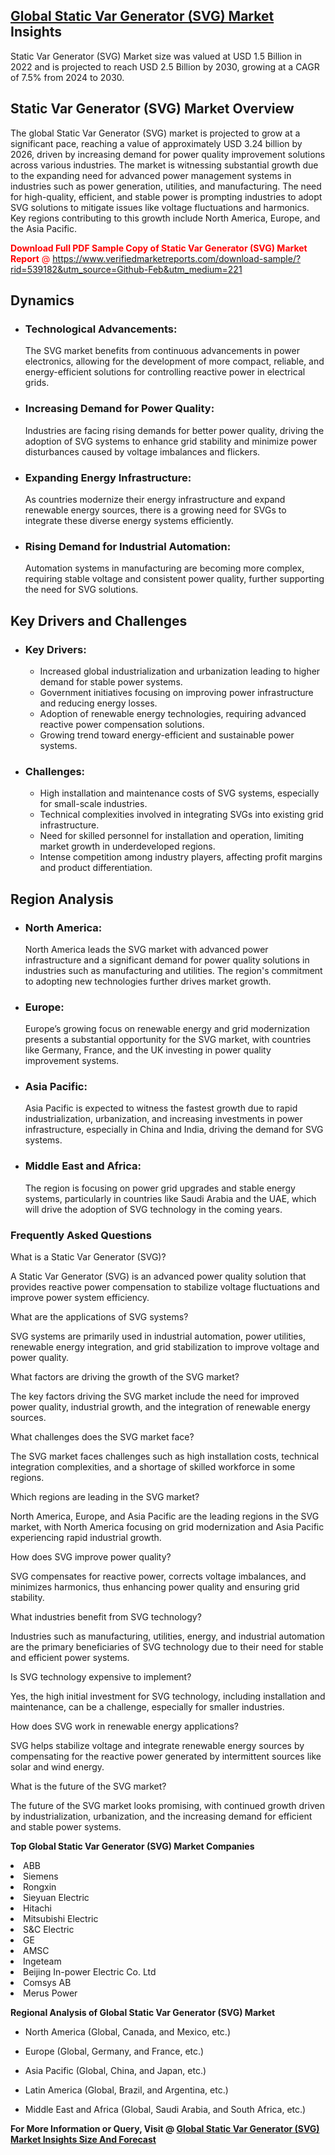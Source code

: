 <h2><a href="https://www.verifiedmarketreports.com/download-sample/?rid=539182&amp;utm_source=Github&amp;utm_medium=221" target="_blank">Global Static Var Generator (SVG) Market</a> Insights</h2><p>Static Var Generator (SVG) Market size was valued at USD 1.5 Billion in 2022 and is projected to reach USD 2.5 Billion by 2030, growing at a CAGR of 7.5% from 2024 to 2030.</p><p> <h2>Static Var Generator (SVG) Market Overview</h2> <p>The global Static Var Generator (SVG) market is projected to grow at a significant pace, reaching a value of approximately USD 3.24 billion by 2026, driven by increasing demand for power quality improvement solutions across various industries. The market is witnessing substantial growth due to the expanding need for advanced power management systems in industries such as power generation, utilities, and manufacturing. The need for high-quality, efficient, and stable power is prompting industries to adopt SVG solutions to mitigate issues like voltage fluctuations and harmonics. Key regions contributing to this growth include North America, Europe, and the Asia Pacific. </p> <p><p><span class=""><span style="color: #ff0000;"><strong>Download Full PDF Sample Copy of Static Var Generator (SVG) Market Report</strong> @ </span><a href="https://www.verifiedmarketreports.com/download-sample/?rid=539182&amp;utm_source=Github-Feb&amp;utm_medium=221" target="_blank">https://www.verifiedmarketreports.com/download-sample/?rid=539182&amp;utm_source=Github-Feb&amp;utm_medium=221</a></span></p></p> <h2>Dynamics</h2> <ul> <li><h3>Technological Advancements:</h3> The SVG market benefits from continuous advancements in power electronics, allowing for the development of more compact, reliable, and energy-efficient solutions for controlling reactive power in electrical grids.</li> <li><h3>Increasing Demand for Power Quality:</h3> Industries are facing rising demands for better power quality, driving the adoption of SVG systems to enhance grid stability and minimize power disturbances caused by voltage imbalances and flickers.</li> <li><h3>Expanding Energy Infrastructure:</h3> As countries modernize their energy infrastructure and expand renewable energy sources, there is a growing need for SVGs to integrate these diverse energy systems efficiently.</li> <li><h3>Rising Demand for Industrial Automation:</h3> Automation systems in manufacturing are becoming more complex, requiring stable voltage and consistent power quality, further supporting the need for SVG solutions.</li> </ul> <h2>Key Drivers and Challenges</h2> <ul> <li><h3>Key Drivers:</h3> <ul> <li>Increased global industrialization and urbanization leading to higher demand for stable power systems.</li> <li>Government initiatives focusing on improving power infrastructure and reducing energy losses.</li> <li>Adoption of renewable energy technologies, requiring advanced reactive power compensation solutions.</li> <li>Growing trend toward energy-efficient and sustainable power systems.</li> </ul> </li> <li><h3>Challenges:</h3> <ul> <li>High installation and maintenance costs of SVG systems, especially for small-scale industries.</li> <li>Technical complexities involved in integrating SVGs into existing grid infrastructure.</li> <li>Need for skilled personnel for installation and operation, limiting market growth in underdeveloped regions.</li> <li>Intense competition among industry players, affecting profit margins and product differentiation.</li> </ul> </li> </ul> <h2>Region Analysis</h2> <ul> <li><h3>North America:</h3> North America leads the SVG market with advanced power infrastructure and a significant demand for power quality solutions in industries such as manufacturing and utilities. The region's commitment to adopting new technologies further drives market growth.</li> <li><h3>Europe:</h3> Europe’s growing focus on renewable energy and grid modernization presents a substantial opportunity for the SVG market, with countries like Germany, France, and the UK investing in power quality improvement systems.</li> <li><h3>Asia Pacific:</h3> Asia Pacific is expected to witness the fastest growth due to rapid industrialization, urbanization, and increasing investments in power infrastructure, especially in China and India, driving the demand for SVG systems.</li> <li><h3>Middle East and Africa:</h3> The region is focusing on power grid upgrades and stable energy systems, particularly in countries like Saudi Arabia and the UAE, which will drive the adoption of SVG technology in the coming years.</li> </ul> <h3>Frequently Asked Questions</h3> <p>What is a Static Var Generator (SVG)?</p> <p>A Static Var Generator (SVG) is an advanced power quality solution that provides reactive power compensation to stabilize voltage fluctuations and improve power system efficiency.</p> <p>What are the applications of SVG systems?</p> <p>SVG systems are primarily used in industrial automation, power utilities, renewable energy integration, and grid stabilization to improve voltage and power quality.</p> <p>What factors are driving the growth of the SVG market?</p> <p>The key factors driving the SVG market include the need for improved power quality, industrial growth, and the integration of renewable energy sources.</p> <p>What challenges does the SVG market face?</p> <p>The SVG market faces challenges such as high installation costs, technical integration complexities, and a shortage of skilled workforce in some regions.</p> <p>Which regions are leading in the SVG market?</p> <p>North America, Europe, and Asia Pacific are the leading regions in the SVG market, with North America focusing on grid modernization and Asia Pacific experiencing rapid industrial growth.</p> <p>How does SVG improve power quality?</p> <p>SVG compensates for reactive power, corrects voltage imbalances, and minimizes harmonics, thus enhancing power quality and ensuring grid stability.</p> <p>What industries benefit from SVG technology?</p> <p>Industries such as manufacturing, utilities, energy, and industrial automation are the primary beneficiaries of SVG technology due to their need for stable and efficient power systems.</p> <p>Is SVG technology expensive to implement?</p> <p>Yes, the high initial investment for SVG technology, including installation and maintenance, can be a challenge, especially for smaller industries.</p> <p>How does SVG work in renewable energy applications?</p> <p>SVG helps stabilize voltage and integrate renewable energy sources by compensating for the reactive power generated by intermittent sources like solar and wind energy.</p> <p>What is the future of the SVG market?</p> <p>The future of the SVG market looks promising, with continued growth driven by industrialization, urbanization, and the increasing demand for efficient and stable power systems.</p> </p><p><strong>Top Global Static Var Generator (SVG) Market Companies</strong></p><div data-test-id=""><p><li>ABB</li><li> Siemens</li><li> Rongxin</li><li> Sieyuan Electric</li><li> Hitachi</li><li> Mitsubishi Electric</li><li> S&C Electric</li><li> GE</li><li> AMSC</li><li> Ingeteam</li><li> Beijing In-power Electric Co. Ltd</li><li> Comsys AB</li><li> Merus Power</li></p><div><strong>Regional Analysis of&nbsp;Global Static Var Generator (SVG) Market</strong></div><ul><li dir="ltr"><p dir="ltr">North America&nbsp;(Global, Canada, and Mexico, etc.)</p></li><li dir="ltr"><p dir="ltr">Europe (Global, Germany, and France, etc.)</p></li><li dir="ltr"><p dir="ltr">Asia Pacific&nbsp;(Global, China, and Japan, etc.)</p></li><li dir="ltr"><p dir="ltr">Latin America&nbsp;(Global, Brazil, and Argentina, etc.)</p></li><li dir="ltr">Middle East and Africa&nbsp;(Global, Saudi Arabia, and South Africa, etc.)</li></ul><p><strong>For More Information or Query, Visit @&nbsp;</strong><strong><a href="https://www.verifiedmarketreports.com/product/static-var-generator-svg-market-size-and-forecast/?utm_source=Github&amp;utm_medium=221" target="_blank">Global Static Var Generator (SVG) Market Insights Size And Forecast</a></strong></p></div>
